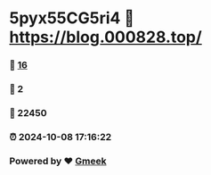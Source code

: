 # 5pyx55CG5ri4 :link: https://blog.000828.top/ 
### :page_facing_up: [16](https://blog.000828.top//tag.html) 
### :speech_balloon: 2 
### :hibiscus: 22450 
### :alarm_clock: 2024-10-08 17:16:22 
### Powered by :heart: [Gmeek](https://github.com/Meekdai/Gmeek)
